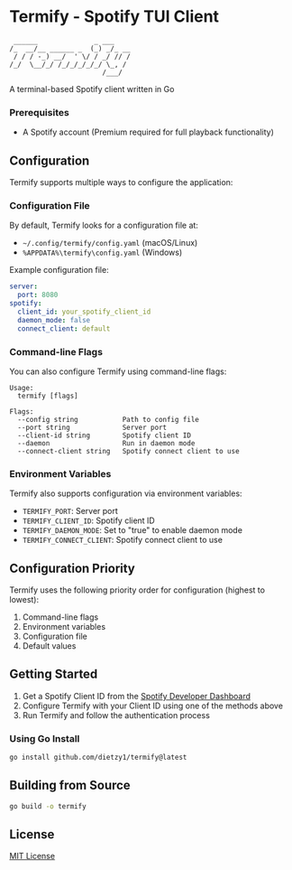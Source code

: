 # Termify - Spotify TUI Client

```
 ______              _ ___    
/_  __/__ ______ _  (_) _/_ __
 / / / -_) __/  ' \/ / _/ // /
/_/  \__/_/ /_/_/_/_/_/ \_, / 
                       /___/  
```

A terminal-based Spotify client written in Go

### Prerequisites
- A Spotify account (Premium required for full playback functionality)

## Configuration

Termify supports multiple ways to configure the application:

### Configuration File

By default, Termify looks for a configuration file at:
- `~/.config/termify/config.yaml` (macOS/Linux)
- `%APPDATA%\termify\config.yaml` (Windows)

Example configuration file:

```yaml
server:
  port: 8080
spotify:
  client_id: your_spotify_client_id
  daemon_mode: false
  connect_client: default
```

### Command-line Flags

You can also configure Termify using command-line flags:

```
Usage:
  termify [flags]

Flags:
  --config string           Path to config file
  --port string             Server port
  --client-id string        Spotify client ID
  --daemon                  Run in daemon mode
  --connect-client string   Spotify connect client to use
```

### Environment Variables

Termify also supports configuration via environment variables:

- `TERMIFY_PORT`: Server port
- `TERMIFY_CLIENT_ID`: Spotify client ID
- `TERMIFY_DAEMON_MODE`: Set to "true" to enable daemon mode
- `TERMIFY_CONNECT_CLIENT`: Spotify connect client to use

## Configuration Priority

Termify uses the following priority order for configuration (highest to lowest):

1. Command-line flags
2. Environment variables
3. Configuration file
4. Default values

## Getting Started

1. Get a Spotify Client ID from the [Spotify Developer Dashboard](https://developer.spotify.com/dashboard/applications)
2. Configure Termify with your Client ID using one of the methods above
3. Run Termify and follow the authentication process

### Using Go Install

```bash
go install github.com/dietzy1/termify@latest
```

## Building from Source

```bash
go build -o termify
```

## License

[MIT License](LICENSE)

